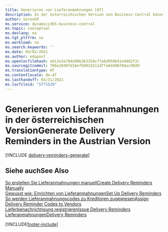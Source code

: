 ```yaml
---
title: Generieren von Lieferanmahnungen [AT]
description: In der österreichischen Version von Business Central können Sie Lieferanmahnungen automatisch generieren, wenn eine Bestellung nicht wie erwartet geliefert wurde.
author: SorenGP
ms.service: dynamics365-business-central
ms.topic: conceptual
ms.devlang: na
ms.tgt_pltfrm: na
ms.workload: na
ms.search.keywords: ''
ms.date: 04/01/2021
ms.author: edupont
ms.openlocfilehash: eb12e3a704dd0b363258cffa6d958b41e9482f2c
ms.sourcegitcommit: 766e2840fd16efb901d211d7fa64d96766ac99d9
ms.translationtype: HT
ms.contentlocale: de-AT
ms.lasthandoff: 03/31/2021
ms.locfileid: "5771529"
---
```

# <a name="generate-delivery-reminders-in-the-austrian-version"></a><span data-ttu-id="d9ba9-103">Generieren von Lieferanmahnungen in der österreichischen Version</span><span class="sxs-lookup"><span data-stu-id="d9ba9-103">Generate Delivery Reminders in the Austrian Version</span></span>

[!INCLUDE [delivery-reminders-generate](../includes/ATCHDE/delivery-reminders-generate.md)]

## <a name="see-also"></a><span data-ttu-id="d9ba9-104">Siehe auch</span><span class="sxs-lookup"><span data-stu-id="d9ba9-104">See Also</span></span>

[<span data-ttu-id="d9ba9-105">So erstellen Sie Lieferanmahnungen manuell</span><span class="sxs-lookup"><span data-stu-id="d9ba9-105">Create Delivery Reminders Manually</span></span>](how-to-create-delivery-reminders-manually.md)  
[<span data-ttu-id="d9ba9-106">Gewusst wie: Einrichten von Lieferanmahnungen</span><span class="sxs-lookup"><span data-stu-id="d9ba9-106">Set Up Delivery Reminders</span></span>](how-to-set-up-delivery-reminders.md)  
[<span data-ttu-id="d9ba9-107">So werden Lieferanmahnungscodes zu Kreditoren zugewiesen</span><span class="sxs-lookup"><span data-stu-id="d9ba9-107">Assign Delivery Reminder Codes to Vendors</span></span>](how-to-assign-delivery-reminder-codes-to-vendors.md)  
[<span data-ttu-id="d9ba9-108">Lieferbenachrichtigung registrieren</span><span class="sxs-lookup"><span data-stu-id="d9ba9-108">Issue Delivery Reminders</span></span>](how-to-issue-delivery-reminders.md)  
[<span data-ttu-id="d9ba9-109">Lieferanmahnungen</span><span class="sxs-lookup"><span data-stu-id="d9ba9-109">Delivery Reminders</span></span>](delivery-reminders.md)  


[!INCLUDE[footer-include](../../includes/footer-banner.md)]